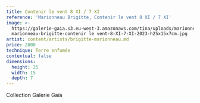 ```yaml
---
title: Contenir le vent 8 XI / 7 XI
reference: 'Marionneau Brigitte, Contenir le vent 8 XI / 7 XI'
image: >-
  https://galerie-gaia.s3.eu-west-3.amazonaws.com/tina/uploads/marionneau-brigitte/galerie-gaia-
  marionneau-brigitte-contenir le vent-8-XI-7-XI-2023-h25x15x7cm.jpg
artist: content/artists/brigitte-marionneau.md
price: 2800
technique: Terre enfumée
contextual: false
dimensions:
  height: 25
  width: 15
  depth: 7
---
```


Collection Galerie Gaïa
